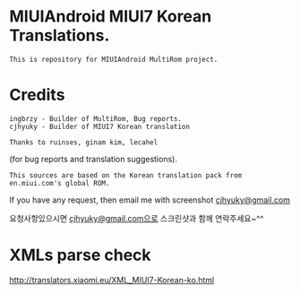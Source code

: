 # MIUIAndroid MIUI7 Korean Translations.
	This is repository for MIUIAndroid MultiRom project.
# Credits
    ingbrzy - Builder of MultiRom, Bug reports.
    cjhyuky - Builder of MIUI7 Korean translation

    Thanks to ruinses, ginam kim, lecahel 
(for bug reports and translation suggestions).

    This sources are based on the Korean translation pack from en.miui.com's global ROM.

If you have any request, then email me with screenshot cjhyuky@gmail.com

요청사항있으시면 cjhyuky@gmail.com으로 스크린샷과 함께 연락주세요~^^
    
# XMLs parse check
http://translators.xiaomi.eu/XML_MIUI7-Korean-ko.html    
